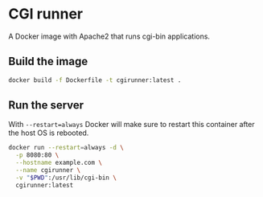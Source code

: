 CGI runner
==========

A Docker image with Apache2 that runs cgi-bin applications.


Build the image
---------------

```bash
docker build -f Dockerfile -t cgirunner:latest .
```

Run the server
--------------
With `--restart=always` Docker will make sure to restart this container after
the host OS is rebooted.

```bash
docker run --restart=always -d \
  -p 8080:80 \
  --hostname example.com \
  --name cgirunner \
  -v "$PWD":/usr/lib/cgi-bin \
  cgirunner:latest
```
